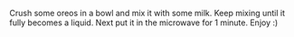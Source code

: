 Crush some oreos in a bowl and mix it with some milk. Keep mixing until it fully becomes a liquid. Next put it in the microwave for 1 minute. Enjoy :)